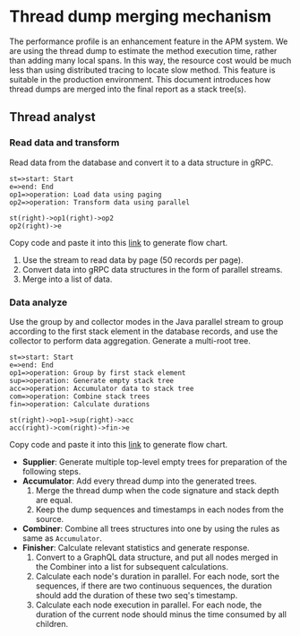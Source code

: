# Thread dump merging mechanism
The performance profile is an enhancement feature in the APM system. We are using the thread dump to estimate the method execution time, rather than adding many local spans. In this way, the resource cost would be much less than using distributed tracing to locate slow method. This feature is suitable in the production environment. This document introduces how thread dumps are merged into the final report as a stack tree(s).

## Thread analyst
### Read data and transform
Read data from the database and convert it to a data structure in gRPC.
```
st=>start: Start
e=>end: End
op1=>operation: Load data using paging
op2=>operation: Transform data using parallel

st(right)->op1(right)->op2
op2(right)->e
```
Copy code and paste it into this [link](http://flowchart.js.org/) to generate flow chart.
1. Use the stream to read data by page (50 records per page).
2. Convert data into gRPC data structures in the form of parallel streams.
3. Merge into a list of data.
### Data analyze
Use the group by and collector modes in the Java parallel stream to group according to the first stack element in the database records,
and use the collector to perform data aggregation. Generate a multi-root tree.
```
st=>start: Start
e=>end: End
op1=>operation: Group by first stack element
sup=>operation: Generate empty stack tree
acc=>operation: Accumulator data to stack tree
com=>operation: Combine stack trees
fin=>operation: Calculate durations

st(right)->op1->sup(right)->acc
acc(right)->com(right)->fin->e
```
Copy code and paste it into this [link](http://flowchart.js.org/) to generate flow chart.
- **Supplier**: Generate multiple top-level empty trees for preparation of the following steps.
- **Accumulator**: Add every thread dump into the generated trees.
    1. Merge the thread dump when the code signature and stack depth are equal.
    2. Keep the dump sequences and timestamps in each nodes from the source.
- **Combiner**: Combine all trees structures into one by using the rules as same as `Accumulator`.
- **Finisher**: Calculate relevant statistics and generate response.
    1. Convert to a GraphQL data structure, and put all nodes merged in the Combiner into a list for subsequent calculations.
    2. Calculate each node's duration in parallel. For each node, sort the sequences, if there are two continuous sequences, the duration should add the duration of these two seq's timestamp.
    3. Calculate each node execution in parallel. For each node, the duration of the current node should minus the time consumed by all children.
